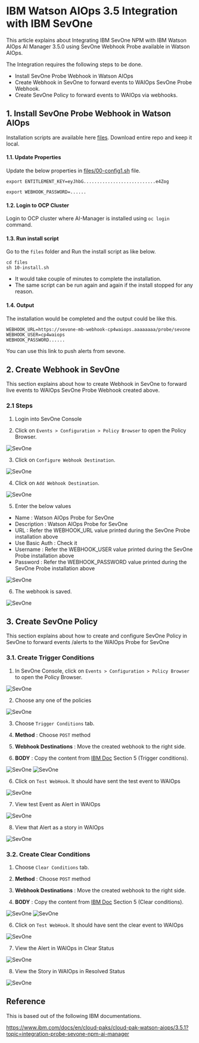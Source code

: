 # IBM Watson AIOps 3.5 Integration with IBM SevOne 

This article explains about Integrating IBM SevOne NPM with IBM Watson AIOps AI Manager 3.5.0 using SevOne Webhook Probe available in Watson AIOps.

The Integration requires the following steps to be done.

- Install SevOne Probe Webhook in Watson AIOps
- Create Webhook in SevOne to forward events to WAIOps SevOne Probe Webhook.
- Create SevOne Policy to forward events to WAIOps via webhooks.

## 1. Install SevOne Probe Webhook in Watson AIOps

Installation scripts are available here [files](./files). Download entire repo and keep it local.

#### 1.1. Update Properties

Update the below properties in [files/00-config1.sh](./files/00-config1.sh) file.

```
export ENTITLEMENT_KEY=eyJhbG...........................e4Zog

export WEBHOOK_PASSWORD=......
```

#### 1.2. Login to OCP Cluster

Login to OCP cluster where AI-Manager is installed using  `oc login` command.

#### 1.3. Run install script

Go to the `files` folder and Run the install script as like below.

```
cd files
sh 10-install.sh
```
- It would take couple of minutes to complete the installation. 
- The same script can be run again and again if the install stopped for any reason.

#### 1.4. Output
 
The installation would be completed and the output could be like this.

```
WEBHOOK_URL=https://sevone-mb-webhook-cp4waiops.aaaaaaaa/probe/sevone
WEBHOOK_USER=cp4waiops
WEBHOOK_PASSWORD......
```
You can use this link to push alerts from sevone.

## 2. Create Webhook in SevOne 

This section explains about how to create Webhook in SevOne to forward live events to WAIOps SevOne Probe Webhook created above.

### 2.1 Steps

1. Login into SevOne Console

2. Click on `Events > Configuration > Policy Browser` to open the Policy Browser.

![SevOne](./images/image-sevone-wh-00001.png)

3. Click on `Configure Webhook Destination`.

![SevOne](./images/image-sevone-wh-00002.png)

4. Click on `Add Webhook Destination`.

![SevOne](./images/image-sevone-wh-00003.png)

5. Enter the below values

- Name            : Watson AIOps Probe for SevOne
- Description     : Watson AIOps Probe for SevOne
- URL             : Refer the WEBHOOK_URL value printed during the SevOne Probe installation above
- Use Basic Auth  : Check it
- Username        : Refer the WEBHOOK_USER value printed during the SevOne Probe installation above
- Password        : Refer the WEBHOOK_PASSWORD value printed during the SevOne Probe installation above

![SevOne](./images/image-sevone-wh-00004.png)

6. The webhook is saved.

![SevOne](./images/image-sevone-wh-00005.png)

## 3. Create SevOne Policy

This section explains about how to create and configure SevOne Policy in SevOne to forward events /alerts to the WAIOps Probe for SevOne

### 3.1. Create Trigger Conditions

1. In SevOne Console, click on `Events > Configuration > Policy Browser` to open the Policy Browser.

![SevOne](./images/image-00001.png)

2. Choose any one of the policies

![SevOne](./images/image-00006.png)

3. Choose `Trigger Conditions` tab.

3. **Method** : Choose `POST` method

4. **Webhook Destinations** : Move the created webhook to the right side.

5. **BODY** : Copy the content from [IBM Doc](https://www.ibm.com/docs/en/cloud-paks/cloud-pak-watson-aiops/3.5.1?topic=integration-probe-sevone-npm-ai-manager) Section 5 (Trigger conditions).

![SevOne](./images/image-00007.png)
![SevOne](./images/image-00008.png)

6. Click on `Test WebHook`. It should have sent the test event to WAIOps

![SevOne](./images/image-00009.png)

7. View test Event as Alert in WAIOps

![SevOne](./images/image-00010.png)

8. View that Alert as a story in WAIOps

![SevOne](./images/image-00011.png)

### 3.2. Create Clear Conditions

1. Choose `Clear Conditions` tab.

3. **Method** : Choose `POST` method

4. **Webhook Destinations** : Move the created webhook to the right side.

5. **BODY** : Copy the content from [IBM Doc](https://www.ibm.com/docs/en/cloud-paks/cloud-pak-watson-aiops/3.4.1?topic=integration-probe-sevone-npm-ai-manager) Section 5 (Clear conditions).

![SevOne](./images/image-00012.png)
![SevOne](./images/image-00013.png)

6. Click on `Test WebHook`. It should have sent the clear event to WAIOps

![SevOne](./images/image-00014.png)

7. View the Alert in WAIOps in Clear Status

![SevOne](./images/image-00015.png)

8. View the Story in WAIOps in Resolved Status

![SevOne](./images/image-00016.png)

## Reference

This is based out of the following IBM documentations.

https://www.ibm.com/docs/en/cloud-paks/cloud-pak-watson-aiops/3.5.1?topic=integration-probe-sevone-npm-ai-manager
